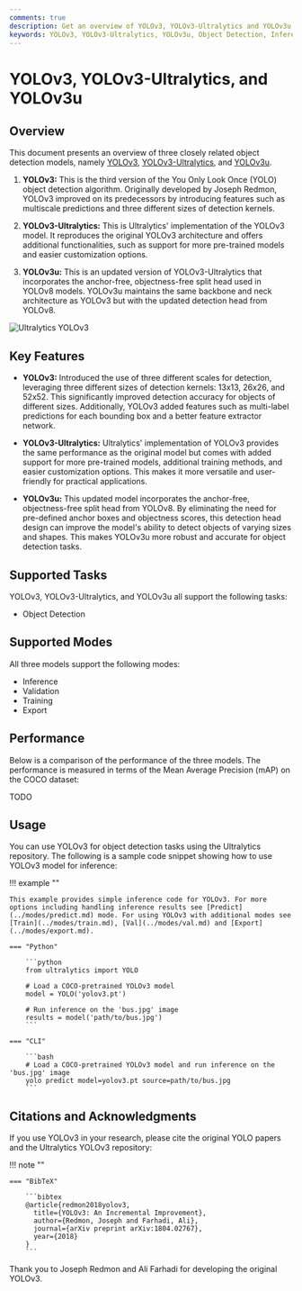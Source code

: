 ```yaml
---
comments: true
description: Get an overview of YOLOv3, YOLOv3-Ultralytics and YOLOv3u. Learn about their key features, usage, and supported tasks for object detection.
keywords: YOLOv3, YOLOv3-Ultralytics, YOLOv3u, Object Detection, Inference, Training, Ultralytics
---
```


# YOLOv3, YOLOv3-Ultralytics, and YOLOv3u

## Overview

This document presents an overview of three closely related object detection models, namely [YOLOv3](https://pjreddie.com/darknet/yolo/), [YOLOv3-Ultralytics](https://github.com/ultralytics/yolov3), and [YOLOv3u](https://github.com/ultralytics/ultralytics).

1. **YOLOv3:** This is the third version of the You Only Look Once (YOLO) object detection algorithm. Originally developed by Joseph Redmon, YOLOv3 improved on its predecessors by introducing features such as multiscale predictions and three different sizes of detection kernels.

2. **YOLOv3-Ultralytics:** This is Ultralytics' implementation of the YOLOv3 model. It reproduces the original YOLOv3 architecture and offers additional functionalities, such as support for more pre-trained models and easier customization options.

3. **YOLOv3u:** This is an updated version of YOLOv3-Ultralytics that incorporates the anchor-free, objectness-free split head used in YOLOv8 models. YOLOv3u maintains the same backbone and neck architecture as YOLOv3 but with the updated detection head from YOLOv8.

![Ultralytics YOLOv3](https://raw.githubusercontent.com/ultralytics/assets/main/yolov3/banner-yolov3.png)

## Key Features

- **YOLOv3:** Introduced the use of three different scales for detection, leveraging three different sizes of detection kernels: 13x13, 26x26, and 52x52. This significantly improved detection accuracy for objects of different sizes. Additionally, YOLOv3 added features such as multi-label predictions for each bounding box and a better feature extractor network.

- **YOLOv3-Ultralytics:** Ultralytics' implementation of YOLOv3 provides the same performance as the original model but comes with added support for more pre-trained models, additional training methods, and easier customization options. This makes it more versatile and user-friendly for practical applications.

- **YOLOv3u:** This updated model incorporates the anchor-free, objectness-free split head from YOLOv8. By eliminating the need for pre-defined anchor boxes and objectness scores, this detection head design can improve the model's ability to detect objects of varying sizes and shapes. This makes YOLOv3u more robust and accurate for object detection tasks.

## Supported Tasks

YOLOv3, YOLOv3-Ultralytics, and YOLOv3u all support the following tasks:

- Object Detection

## Supported Modes

All three models support the following modes:

- Inference
- Validation
- Training
- Export

## Performance

Below is a comparison of the performance of the three models. The performance is measured in terms of the Mean Average Precision (mAP) on the COCO dataset:

TODO

## Usage

You can use YOLOv3 for object detection tasks using the Ultralytics repository. The following is a sample code snippet showing how to use YOLOv3 model for inference:

!!! example ""

    This example provides simple inference code for YOLOv3. For more options including handling inference results see [Predict](../modes/predict.md) mode. For using YOLOv3 with additional modes see [Train](../modes/train.md), [Val](../modes/val.md) and [Export](../modes/export.md).

    === "Python"

        ```python
        from ultralytics import YOLO

        # Load a COCO-pretrained YOLOv3 model
        model = YOLO('yolov3.pt')

        # Run inference on the 'bus.jpg' image
        results = model('path/to/bus.jpg')
        ```

    === "CLI"

        ```bash
        # Load a COCO-pretrained YOLOv3 model and run inference on the 'bus.jpg' image
        yolo predict model=yolov3.pt source=path/to/bus.jpg
        ```

## Citations and Acknowledgments

If you use YOLOv3 in your research, please cite the original YOLO papers and the Ultralytics YOLOv3 repository:

!!! note ""

    === "BibTeX"

        ```bibtex
        @article{redmon2018yolov3,
          title={YOLOv3: An Incremental Improvement},
          author={Redmon, Joseph and Farhadi, Ali},
          journal={arXiv preprint arXiv:1804.02767},
          year={2018}
        }
        ```

Thank you to Joseph Redmon and Ali Farhadi for developing the original YOLOv3.
